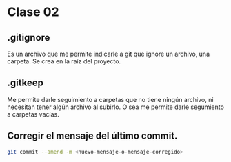# Clase 02

## .gitignore
Es un archivo que me permite indicarle a git que ignore un archivo, una carpeta.
Se crea en la raíz del proyecto.

## .gitkeep
Me permite darle seguimiento a carpetas que no tiene ningún archivo, ni necesitan tener algún archivo al subirlo. O sea me permite darle segumiento a carpetas vacías.

## Corregir el mensaje del último commit.

```sh
git commit --amend -m <nuevo-mensaje-o-mensaje-corregido>
```
